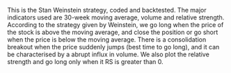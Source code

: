 This is the Stan Weinstein strategy, coded and backtested. The major indicators used are 30-week moving average, volume and relative strength. 
According to the strategy given by Weinstein, we go long when the price of the stock is above the moving average, and close the position or go
short when the price is below the moving average. There is a consolidation breakout when the price suddenly jumps (best time to go long), and it can be characterised by 
a abrupt influx in volume. We also plot the relative strength and go long only when it RS is greater than 0.
